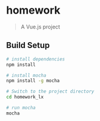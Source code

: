 # homework

> A Vue.js project

## Build Setup

``` bash
# install dependencies
npm install

# install mocha
npm install -g mocha

# Switch to the project directory
cd homework_lx

# run mocha
mocha

```

